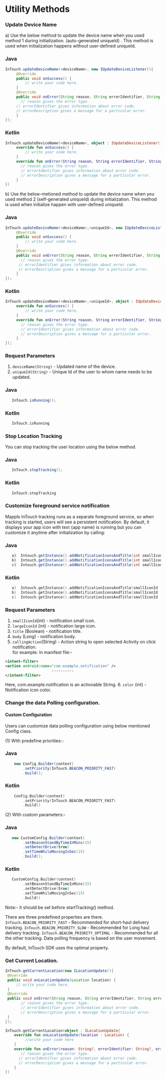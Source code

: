 # Utility Methods

### Update Device Name

a) Use the below method to update the device name when you used method 1 during initialization. (auto-generated uniqueId) . This method is used when initialization happens without user-defined uniqueId.

### Java

```java
InTouch.updateDeviceName(<deviceName>, new IUpdateDeviceListener(){
	 @Override
	 public void onSuccess() {
		 // write your code here.
	 }
	 @Override
	 public void onError(String reason, String errorIdentifier, String errorDescription) {
	   // reason gives the error type.
     // errorIdentifier gives information about error code.
     // errorDescription gives a message for a particular error.
	 }
});
```

### Kotlin

```kotlin
InTouch.updateDeviceName(<deviceName>, object : IUpdateDeviceListener(){
	 override fun onSuccess() {
		 // write your code here.
	 }
	 override fun onError(String reason, String errorIdentifier, String errorDescription) {
	   // reason gives the error type.
       // errorIdentifier gives information about error code.
       // errorDescription gives a message for a particular error.
	 }
})
```

b) Use the below-metioned method to update the device name when you used method 2 (self-generated uniqueId) during initialization. This method is used when initialize happen with user-defined uniqueId.

### Java

```java
InTouch.updateDeviceName(<deviceName>,<uniqueId>, new IUpdateDeviceListener(){
	 @Override
	 public void onSuccess() {
		 // write your code here.
	 }
	 @Override
	 public void onError(String reason, String errorIdentifier, String errorDescription) {
	   // reason gives the error type.
      // errorIdentifier gives information about error code.
      // errorDescription gives a message for a particular error.
	 }
});
```

### Kotlin

```kotlin
InTouch.updateDeviceName(<deviceName>,<uniqueId>, object : IUpdateDeviceListener(){
	 override fun onSuccess() {
		 // write your code here.
	 }
	 override fun onError(String reason, String errorIdentifier, String errorDescription) {
	   // reason gives the error type.
       // errorIdentifier gives information about error code.
       // errorDescription gives a message for a particular error.
	 }
});
```

### Request Parameters

1.  `deviceName(String)` - Updated name of the device.
2.  `uniqueId(String)` - Unique Id of the user to whom name needs to be updated.

### Java

```java
   InTouch.isRunning();
```

### Kotlin

```kotlin
   InTouch.isRunning
```

### Stop Location Tracking

You can stop tracking the user location using the below method.

### Java

```java
   InTouch.stopTracking();
```

### Kotlin

```kotlin
   InTouch.stopTracking
```

### Customize foreground service notification

Mappls InTouch tracking runs as a separate foreground service, so when tracking is started, users will see a persistent notification. By default, it displays your app icon with text {app name} is running but you can customize it anytime after initialization by calling:

### Java

```java
   a)  Intouch.getInstance().addNotificationIconsAndTitle(int smallIconId, int largeIconId, String title, String body);
   b)  Intouch.getInstance().addNotificationIconsAndTitle(int smallIconId, int largeIconId, String title, String body, String callingAction);
   c)  Intouch.getInstance().addNotificationIconsAndTitle(int smallIconId, int largeIconId, String title, String body, String callingAction, int color);

```

### Kotlin

```kotlin
   a)  Intouch.getInstance().addNotificationIconsAndTitle(smallIconId : Int ,largeIconId : Int, title : String , body : String);
   b)  Intouch.getInstance().addNotificationIconsAndTitle(smallIconId : Int ,largeIconId : Int, title : String , body : String, callingAction : String);
   c)  Intouch.getInstance().addNotificationIconsAndTitle(smallIconId : Int ,largeIconId : Int, title : String , body : String, callingAction : String, color : Int);

```

### Request Parameters

1. `smallIconId`(int) - notification small icon.
2. `largeIconId` (int) - notification large icon.
3. `title` (Boolean) - notification title.
4. `body` (Long) - notification body.
5. `callingAction`(String) - Action string to open selected Activity on click notification.  
   for example: In manifest file:-

```xml
<intent-filter>
<action android:name="com.example.notification" />
                     ----------
</intent-filter>
```

Here, com.example.notification is an actionable String. 6. `color` (int) - Notification icon color.

### Change the data Polling configuration.

#### Custom Configuration

Users can customize data polling configuration using below mentioned Config class.

(1) With predefine priorities:-

### Java

```java
	new Config.Builder(context)
        .setPriority(InTouch.BEACON_PRIORITY_FAST)
        .build();
```

### Kotlin

```kotlin
	Config.Builder(context)
        .setPriority(InTouch.BEACON_PRIORITY_FAST)
        .build()
```

(2) With custom parameters:-

### Java

```java
   new CustomConfig.Builder(context)
	    .setBeaconStandByTimeInMins(15)
	    .setDetectDrive(true)
	    .setTimeWhileMovingInSec(15)
	    .build();
```

### Kotlin

```kotlin
   CustomConfig.Builder(context)
	    .setBeaconStandByTimeInMins(15)
	    .setDetectDrive(true)
	    .setTimeWhileMovingInSec(15)
	    .build()
```

Note:- it should be set before startTracking() method.

There are three predefined properties are there.
`InTouch.BEACON_PRIORITY_FAST` - Recommended for short-haul delivery tracking.
`InTouch.BEACON_PRIORITY_SLOW` - Recommended for Long haul delivery tracking.
`InTouch.BEACON_PRIORITY_OPTIMAL` - Recommended for all the other tracking. Data polling frequency is based on the user movement.

By default, InTouch SDK uses the optimal property.

### Get Current Location.

```java
InTouch.getCurrentLocation(new ILocationUpdate(){
 @Override
 public void onLocationUpdate(Location location) {
	 // write your code here.
 }
 @Override
 public void onError(String reason, String errorIdentifier, String errorDescription) {
	   // reason gives the error type.
       // errorIdentifier gives information about error code.
       // errorDescription gives a message for a particular error.
 }
});
```

```kotlin
InTouch.getCurrentLocation(object : ILocationUpdate{
    override fun onLocationUpdate(location : Location) {
         //write your code here
    }
	override fun onError(reason: String?, errorIdentifier: String?, errorDescription: String?) {
       // reason gives the error type.
      // errorIdentifier gives information about error code.
      // errorDescription gives a message for a particular error.
    }
})
```
